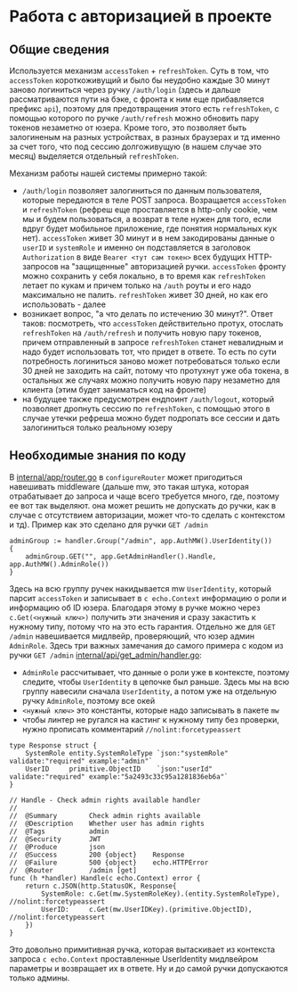 # Работа с авторизацией в проекте

## Общие сведения

Используется механизм `accessToken` + `refreshToken`. Суть в том, что `accessToken` короткоживущий и было бы неудобно каждые 30 минут заново логиниться через ручку `/auth/login` (здесь и дальше рассматриваются пути на бэке, с фронта к ним еще прибавляется префикс `api`), поэтому для предотвращения этого есть `refreshToken`, с помощью которого по ручке `/auth/refresh` можно обновить пару токенов незаметно от юзера. Кроме того, это позволяет быть залогиненым на разных устройствах, в разных браузерах и тд именно за счет того, что под сессию долгоживущую (в нашем случае это месяц) выделяется отдельный `refreshToken`.

Механизм работы нашей системы примерно такой:
- `/auth/login` позволяет залогиниться по данным пользователя, которые передаются в теле POST запроса. Возращается `accessToken` и `refreshToken` (рефреш еще проставляется в http-only cookie, чем мы и будем пользоваться, а возврат в теле нужен для того, если вдруг будет мобильное приложение, где понятия нормальных кук нет). `accessToken` живет 30 минут и в нем закодированы данные о `userID` и `systemRole` и именно он подставляется в заголовок `Authorization` в виде `Bearer <тут сам токен>` всех будущих HTTP-запросов на "защищенные" авторизацией ручки. `accessToken` фронту можно сохранить у себя локально, в то время как `refreshToken` летает по кукам и причем только на `/auth` роуты и его надо максимально не палить. `refreshToken` живет 30 дней, но как его использовать - далее
- возникает вопрос, "а что делать по истечению 30 минут?". Ответ таков: посмотреть, что `accessToken` действительно протух, отослать `refreshToken` на `/auth/refresh` и получить новую пару токенов, причем отправленный в запросе `refreshToken` станет невалидным и надо будет использовать тот, что придет в ответе. То есть по сути потребность логиниться заново может потребоваться только если 30 дней не заходить на сайт, потому что протухнут уже оба токена, в остальных же случаях можно получить новую пару незаметно для клиента (этим будет заниматься код на фронте)
- на будущее также предусмотрен ендпоинт `/auth/logout`, который позволяет дропнуть сессию по `refreshToken`, с помощью этого в случае утечки рефреша можно будет подропать все сессии и дать залогиниться только реальному юзеру

## Необходимые знания по коду

В [internal/app/router.go](../internal/app/router.go) в `configureRouter` может пригодиться навешивать middleware (дальше mw, это такая штука, которая отрабатывает до запроса и чаще всего требуется много, где, поэтому ее вот так выделяют. она может решить не допускать до ручки, как в случае с отсутствием авторизации, может что-то сделать с контекстом и тд). Пример как это сделано для ручки `GET /admin`

```
adminGroup := handler.Group("/admin", app.AuthMW().UserIdentity())
{
	adminGroup.GET("", app.GetAdminHandler().Handle, app.AuthMW().AdminRole())
}
```

Здесь на всю группу ручек накидывается mw `UserIdentity`, который парсит `accessToken` и записывает в `c echo.Context` информацию о роли и информацию об ID юзера. Благодаря этому в ручке можно через `c.Get(<нужный ключ>)` получить эти значения и сразу закастить к нужному типу, потому что на это есть гарантия. Отдельно же для `GET /admin` навешивается мидлвейр, проверяющий, что юзер админ `AdminRole`. Здесь три важных замечания до самого примера с кодом из ручки `GET /admin` [internal/api/get_admin/handler.go](../internal/api/get_admin/handler.go):
- `AdminRole` рассчитывает, что данные о роли уже в контексте, поэтому следите, чтобы `UserIdentity` в цепочке был раньше. Здесь мы на всю группу навесили сначала `UserIdentity`, а потом уже на отдельную ручку `AdminRole`, поэтому все окей
- `<нужный ключ>` это константы, которые надо записывать в пакете `mw`
- чтобы линтер не ругался на кастинг к нужному типу без проверки, нужно прописать комментарий `//nolint:forcetypeassert`

```
type Response struct {
	SystemRole entity.SystemRoleType `json:"systemRole" validate:"required" example:"admin"`
	UserID     primitive.ObjectID    `json:"userId" validate:"required" example:"5a2493c33c95a1281836eb6a"`
}

// Handle - Check admin rights available handler
//
//	@Summary		Check admin rights available
//	@Description	Whether user has admin rights
//	@Tags			admin
//	@Security		JWT
//	@Produce		json
//	@Success		200	{object}	Response
//	@Failure		500	{object}	echo.HTTPError
//	@Router			/admin [get]
func (h *handler) Handle(c echo.Context) error {
	return c.JSON(http.StatusOK, Response{
		SystemRole: c.Get(mw.SystemRoleKey).(entity.SystemRoleType), //nolint:forcetypeassert
		UserID:     c.Get(mw.UserIDKey).(primitive.ObjectID),        //nolint:forcetypeassert
	})
}
```

Это довольно примитивная ручка, которая вытаскивает из контекста запроса `c echo.Context` проставленные UserIdentity мидлвейром параметры и возвращает их в ответе. Ну и до самой ручки допускаются только админы.
